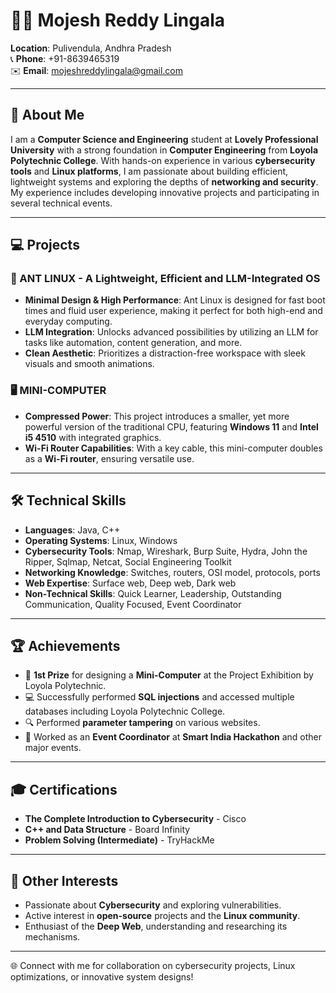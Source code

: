# 👨‍💻 Mojesh Reddy Lingala

**Location**: Pulivendula, Andhra Pradesh  
📞 **Phone**: +91-8639465319  
✉️ **Email**: mojeshreddylingala@gmail.com  

---

## 🌟 About Me

I am a **Computer Science and Engineering** student at **Lovely Professional University** with a strong foundation in **Computer Engineering** from **Loyola Polytechnic College**. With hands-on experience in various **cybersecurity tools** and **Linux platforms**, I am passionate about building efficient, lightweight systems and exploring the depths of **networking and security**. My experience includes developing innovative projects and participating in several technical events.

---

## 💻 Projects

### 🐜 ANT LINUX - A Lightweight, Efficient and LLM-Integrated OS
- **Minimal Design & High Performance**: Ant Linux is designed for fast boot times and fluid user experience, making it perfect for both high-end and everyday computing.
- **LLM Integration**: Unlocks advanced possibilities by utilizing an LLM for tasks like automation, content generation, and more.
- **Clean Aesthetic**: Prioritizes a distraction-free workspace with sleek visuals and smooth animations.

### 🖥️ MINI-COMPUTER
- **Compressed Power**: This project introduces a smaller, yet more powerful version of the traditional CPU, featuring **Windows 11** and **Intel i5 4510** with integrated graphics.
- **Wi-Fi Router Capabilities**: With a key cable, this mini-computer doubles as a **Wi-Fi router**, ensuring versatile use.

---

## 🛠️ Technical Skills

- **Languages**: Java, C++
- **Operating Systems**: Linux, Windows
- **Cybersecurity Tools**: Nmap, Wireshark, Burp Suite, Hydra, John the Ripper, Sqlmap, Netcat, Social Engineering Toolkit
- **Networking Knowledge**: Switches, routers, OSI model, protocols, ports
- **Web Expertise**: Surface web, Deep web, Dark web
- **Non-Technical Skills**: Quick Learner, Leadership, Outstanding Communication, Quality Focused, Event Coordinator

---

## 🏆 Achievements

- 🥇 **1st Prize** for designing a **Mini-Computer** at the Project Exhibition by Loyola Polytechnic.
- 💻 Successfully performed **SQL injections** and accessed multiple databases including Loyola Polytechnic College.
- 🔍 Performed **parameter tampering** on various websites.
- 🎉 Worked as an **Event Coordinator** at **Smart India Hackathon** and other major events.

---

## 🎓 Certifications

- **The Complete Introduction to Cybersecurity** - Cisco
- **C++ and Data Structure** - Board Infinity
- **Problem Solving (Intermediate)** - TryHackMe

---

## 🚀 Other Interests

- Passionate about **Cybersecurity** and exploring vulnerabilities.
- Active interest in **open-source** projects and the **Linux community**.
- Enthusiast of the **Deep Web**, understanding and researching its mechanisms.

---

🌐 Connect with me for collaboration on cybersecurity projects, Linux optimizations, or innovative system designs! 
